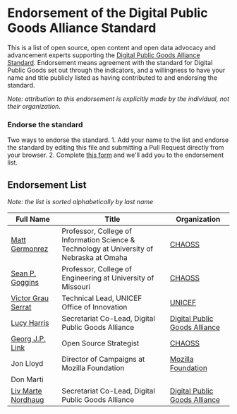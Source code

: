 # Endorsement of the Digital Public Goods Alliance Standard

This is a list of open source, open content and open data advocacy and advancement experts 
supporting the [Digital Public Goods Alliance Standard](standard.md). Endorsement means agreement
with the standard for Digital Public Goods set out through the indicators, and a willingness to 
have your name and title publicly listed as having contributed to and endorsing the standard. 

*Note: attribution to this endorsement is explicitly made by the individual, not their organization.*

### Endorse the standard

Two ways to endorse the standard. 1. Add your name to the list and endorse the standard by editing this file and submitting a Pull Request directly from your browser. 2. Complete [this form](https://forms.gle/knVvbv4mLfxkHtFS8) and we'll add you to the endorsement list.  

## Endorsement List

*Note: the list is sorted alphabetically by last name*

Full Name | Title | Organization 
--- | --- | ---
[Matt Germonrez](https://github.com/germonprez) | Professor, College of Information Science & Technology at University of Nebraska at Omaha | [CHAOSS](https://chaoss.community/)
[Sean P. Goggins](https://github.com/sgoggins) | Professor, College of Engineering at University of Missouri | [CHAOSS](https://chaoss.community/)
[Victor Grau Serrat](https://github.com/lacabra) | Technical Lead, UNICEF Office of Innovation | [UNICEF](https://www.unicef.org/innovation/)
[Lucy Harris](https://github.com/lucyeoh) | Secretariat Co-Lead, Digital Public Goods Alliance | [Digital Public Goods Alliance](https://digitalpublicgoods.net)
[Georg J.P. Link](https://github.com/GeorgLink) | Open Source Strategist | [CHAOSS](https://chaoss.community/)
Jon Lloyd | Director of Campaigns at Mozilla Foundation | [Mozilla Foundation](https://foundation.mozilla.org/en/)
Don Marti | |
[Liv Marte Nordhaug](https://github.com/livmarte) | Secretariat Co-Lead, Digital Public Goods Alliance | [Digital Public Goods Alliance](https://digitalpublicgoods.net)
